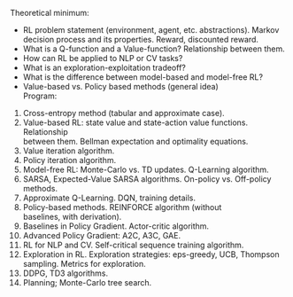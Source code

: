Theoretical minimum:  
- RL problem statement (environment, agent, etc. abstraсtions). Markov  
decision process and its properties. Reward, discounted reward.  
- What is a Q-function and a Value-function? Relationship between them.  
- How can RL be applied to NLP or CV tasks?  
- What is an exploration-exploitation tradeoff?  
- What is the difference between model-based and model-free RL?  
- Value-based vs. Policy based methods (general idea)  
Program:  
1. Cross-entropy method (tabular and approximate case).  
2. Value-based RL: state value and state-action value functions. Relationship  
between them. Bellman expectation and optimality equations.  
3. Value iteration algorithm.  
4. Policy iteration algorithm.  
5. Model-free RL: Monte-Carlo vs. TD updates. Q-Learning algorithm.  
6. SARSA, Expected-Value SARSA algorithms. On-policy vs. Off-policy  
methods.  
7. Approximate Q-Learning. DQN, training details.  
8. Policy-based methods. REINFORCE algorithm (without  
baselines, with derivation).  
9. Baselines in Policy Gradient. Actor-critic algorithm.  
10. Advanced Policy Gradient: A2C, A3C, GAE.  
11. RL for NLP and CV. Self-critical sequence training algorithm.  
12. Exploration in RL. Exploration strategies: eps-greedy, UCB, Thompson  
sampling. Metrics for exploration.  
13. DDPG, TD3 algorithms.  
14. Planning; Monte-Carlo tree search.